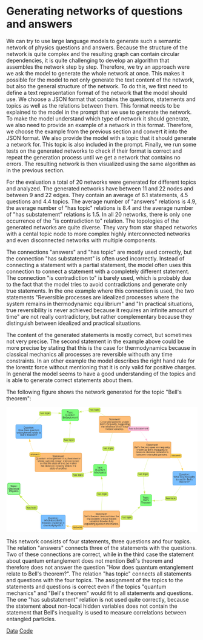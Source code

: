 # Generating networks of questions and answers

We can try to use large language models to generate such a semantic network of physics questions and answers. Because the structure of the network is quite complex and the resulting graph can contain circular dependencies, it is quite challenging to develop an algorithm that assembles the network step by step. Therefore, we try an approach were we ask the model to generate the whole network at once. This makes it possible for the model to not only generate the text content of the network, but also the general structure of the network. To do this, we first need to define a text representation format of the network that the model should use. We choose a JSON format that contains the questions, statements and topics as well as the relations between them. This format needs to be explained to the model in the prompt that we use to generate the network. To make the model understand which type of network it should generate, we also need to provide an example of a network in this format. Therefore, we choose the example from the previous section and convert it into the JSON format. We also provide the model with a topic that it should generate a network for. This topic is also included in the prompt. Finally, we run some tests on the generated networks to check if their format is correct and repeat the generation process until we get a network that contains no errors. The resulting network is then visualized using the same algorithm as in the previous section. 

For the evaluation a total of 20 networks were generated for different topics and analyzed. The generated networks have between 11 and 22 nodes and between 9 and 22 edges. They contain an average of 6.1 statements, 4.5 questions and 4.4 topics. The average number of "answers" relations is 4.9, the average number of "has topic" relations is 8.4 and the average number of "has substatement" relations is 1.5. In all 20 networks, there is only one occurrence of the "is contradiction to" relation. The topologies of the generated networks are quite diverse. They vary from star shaped networks with a cental topic node to more complex highly interconnected networks and even disconnected networks with multiple components. 

The connections "answers" and "has topic" are mostly used correctly, but the connection "has substatement" is often used incorrectly. Instead of connecting a statement with a partial statement, the model often uses this connection to connect a statement with a completely different statement. The connection "is contradiction to" is barely used, which is probably due to the fact that the model tries to avoid contradictions and generate only true statements. In the one example where this connection is used, the two statements "Reversible processes are idealized processes where the system remains in thermodynamic equilibrium" and "In practical situations, true reversibility is never achieved because it requires an infinite amount of time" are not really contradictory, but rather complementary because they distinguish between idealized and practical situations. 

The content of the generated statements is mostly correct, but sometimes not very precise. The second statement in the example above could be more precise by stating that this is the case for thermodynamics because in classical mechanics all processes are reversible withouth any time constraints. In an other example the model describes the right hand rule for the lorentz force without mentioning that it is only valid for positive charges. In general the model seems to have a good understanding of the topics and is able to generate correct statements about them. 

The following figure shows the network generated for the topic "Bell's theorem":

![](./images/bells_theorem.png)  

This network consists of four statements, three questions and four topics. The relation "answers" connects three of the statements with the questions. Two of these connections are correct, while in the third case the statement about quantum entanglement does not mention Bell's theorem and therefore does not answer the question "How does quantum entanglement relate to Bell's theorem?". The relation "has topic" connects all statements and questions with the four topics. The assignment of the topics to the statements and questions is correct even if the topics "quantum mechanics" and "Bell's theorem" would fit to all statements and questions. The one "has substatement" relation is not used quite correctly, because the statement about non-local hidden variables does not contain the statement that Bell's inequality is used to measure correlations between entangled particles.

[Data](https://github.com/gratach/master-database-files/tree/3597e683cd4d3fb9ed21281874e0192535ed0ad2/master-experimental/building_a_semantic_network_of_questions_and_answers/generated)
[Code](https://github.com/gratach/master-experimental/blob/a04ad9441d2867204cc33e3f8be470cd85cdd0a4/building_a_semantic_network_of_questions_and_answers.ipynb)
